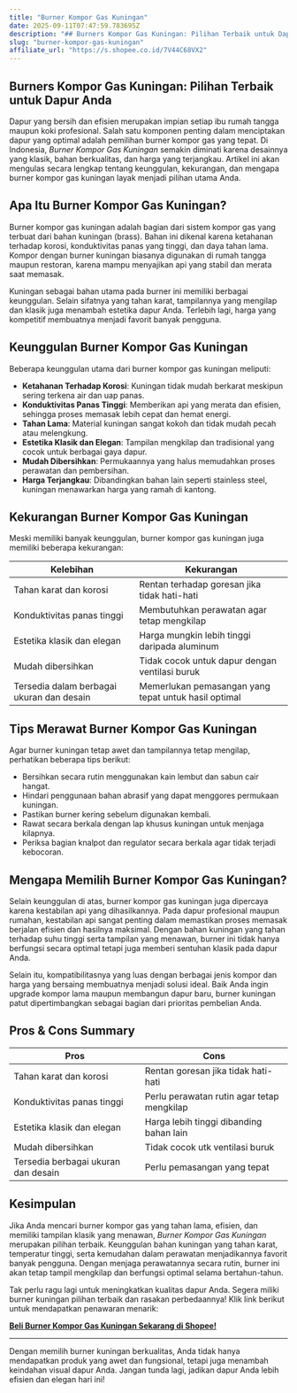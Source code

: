 ```yaml
---
title: "Burner Kompor Gas Kuningan"
date: 2025-09-11T07:47:59.783695Z
description: "## Burners Kompor Gas Kuningan: Pilihan Terbaik untuk Dapur Anda..."
slug: "burner-kompor-gas-kuningan"
affiliate_url: "https://s.shopee.co.id/7V44C68VX2"
---
```

## Burners Kompor Gas Kuningan: Pilihan Terbaik untuk Dapur Anda

Dapur yang bersih dan efisien merupakan impian setiap ibu rumah tangga maupun koki profesional. Salah satu komponen penting dalam menciptakan dapur yang optimal adalah pemilihan burner kompor gas yang tepat. Di Indonesia, *Burner Kompor Gas Kuningan* semakin diminati karena desainnya yang klasik, bahan berkualitas, dan harga yang terjangkau. Artikel ini akan mengulas secara lengkap tentang keunggulan, kekurangan, dan mengapa burner kompor gas kuningan layak menjadi pilihan utama Anda.

## Apa Itu Burner Kompor Gas Kuningan?

Burner kompor gas kuningan adalah bagian dari sistem kompor gas yang terbuat dari bahan kuningan (brass). Bahan ini dikenal karena ketahanan terhadap korosi, konduktivitas panas yang tinggi, dan daya tahan lama. Kompor dengan burner kuningan biasanya digunakan di rumah tangga maupun restoran, karena mampu menyajikan api yang stabil dan merata saat memasak.

Kuningan sebagai bahan utama pada burner ini memiliki berbagai keunggulan. Selain sifatnya yang tahan karat, tampilannya yang mengilap dan klasik juga menambah estetika dapur Anda. Terlebih lagi, harga yang kompetitif membuatnya menjadi favorit banyak pengguna.

## Keunggulan Burner Kompor Gas Kuningan

Beberapa keunggulan utama dari burner kompor gas kuningan meliputi:

- **Ketahanan Terhadap Korosi**: Kuningan tidak mudah berkarat meskipun sering terkena air dan uap panas.
- **Konduktivitas Panas Tinggi**: Memberikan api yang merata dan efisien, sehingga proses memasak lebih cepat dan hemat energi.
- **Tahan Lama**: Material kuningan sangat kokoh dan tidak mudah pecah atau melengkung.
- **Estetika Klasik dan Elegan**: Tampilan mengkilap dan tradisional yang cocok untuk berbagai gaya dapur.
- **Mudah Dibersihkan**: Permukaannya yang halus memudahkan proses perawatan dan pembersihan.
- **Harga Terjangkau**: Dibandingkan bahan lain seperti stainless steel, kuningan menawarkan harga yang ramah di kantong.

## Kekurangan Burner Kompor Gas Kuningan

Meski memiliki banyak keunggulan, burner kompor gas kuningan juga memiliki beberapa kekurangan:

| Kelebihan                                   | Kekurangan                                        |
|----------------------------------------------|---------------------------------------------------|
| Tahan karat dan korosi                     | Rentan terhadap goresan jika tidak hati-hati    |
| Konduktivitas panas tinggi                  | Membutuhkan perawatan agar tetap mengkilap     |
| Estetika klasik dan elegan                   | Harga mungkin lebih tinggi daripada aluminum  |
| Mudah dibersihkan                           | Tidak cocok untuk dapur dengan ventilasi buruk  |
| Tersedia dalam berbagai ukuran dan desain  | Memerlukan pemasangan yang tepat untuk hasil optimal |

## Tips Merawat Burner Kompor Gas Kuningan

Agar burner kuningan tetap awet dan tampilannya tetap mengilap, perhatikan beberapa tips berikut:

- Bersihkan secara rutin menggunakan kain lembut dan sabun cair hangat.
- Hindari penggunaan bahan abrasif yang dapat menggores permukaan kuningan.
- Pastikan burner kering sebelum digunakan kembali.
- Rawat secara berkala dengan lap khusus kuningan untuk menjaga kilapnya.
- Periksa bagian knalpot dan regulator secara berkala agar tidak terjadi kebocoran.

## Mengapa Memilih Burner Kompor Gas Kuningan?

Selain keunggulan di atas, burner kompor gas kuningan juga dipercaya karena kestabilan api yang dihasilkannya. Pada dapur profesional maupun rumahan, kestabilan api sangat penting dalam memastikan proses memasak berjalan efisien dan hasilnya maksimal. Dengan bahan kuningan yang tahan terhadap suhu tinggi serta tampilan yang menawan, burner ini tidak hanya berfungsi secara optimal tetapi juga memberi sentuhan klasik pada dapur Anda.

Selain itu, kompatibilitasnya yang luas dengan berbagai jenis kompor dan harga yang bersaing membuatnya menjadi solusi ideal. Baik Anda ingin upgrade kompor lama maupun membangun dapur baru, burner kuningan patut dipertimbangkan sebagai bagian dari prioritas pembelian Anda.

## Pros & Cons Summary

| Pros                                           | Cons                                               |
|------------------------------------------------|--------------------------------------------------|
| Tahan karat dan korosi                       | Rentan goresan jika tidak hati-hati             |
| Konduktivitas panas tinggi                    | Perlu perawatan rutin agar tetap mengkilap       |
| Estetika klasik dan elegan                     | Harga lebih tinggi dibanding bahan lain         |
| Mudah dibersihkan                             | Tidak cocok utk ventilasi buruk               |
| Tersedia berbagai ukuran dan desain            | Perlu pemasangan yang tepat                     |

## Kesimpulan

Jika Anda mencari burner kompor gas yang tahan lama, efisien, dan memiliki tampilan klasik yang menawan, *Burner Kompor Gas Kuningan* merupakan pilihan terbaik. Keunggulan bahan kuningan yang tahan karat, temperatur tinggi, serta kemudahan dalam perawatan menjadikannya favorit banyak pengguna. Dengan menjaga perawatannya secara rutin, burner ini akan tetap tampil mengkilap dan berfungsi optimal selama bertahun-tahun.

Tak perlu ragu lagi untuk meningkatkan kualitas dapur Anda. Segera miliki burner kuningan pilihan terbaik dan rasakan perbedaannya! Klik link berikut untuk mendapatkan penawaran menarik:

[**Beli Burner Kompor Gas Kuningan Sekarang di Shopee!**](https://s.shopee.co.id/7V44C68VX2)

---

Dengan memilih burner kuningan berkualitas, Anda tidak hanya mendapatkan produk yang awet dan fungsional, tetapi juga menambah keindahan visual dapur Anda. Jangan tunda lagi, jadikan dapur Anda lebih efisien dan elegan hari ini!